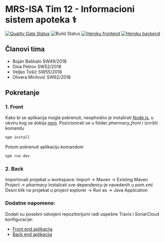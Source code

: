 # MRS-ISA Tim 12 - Informacioni sistem apoteka ⚕

[![Quality Gate Status][quality-gate-badge]][sonar-url]
![Build Status](https://travis-ci.com/BoJaN77799/mrs-isa-back.svg?branch=master)
[![Heroku frontend][frontend-badge]][frontend-url]
[![Heroku backend][backend-badge]][backend-url]


## Članovi tima
- Bojan Baškalo SW49/2018
- Dina Petrov SW52/2018
- Veljko Tošić SW55/2018
- Olivera Mirilović SW62/2018


## Pokretanje
### 1. Front 
 Kako bi se aplikacija mogla pokrenuti, neophodno je instalirati [Node.js](https://nodejs.org/en/), u okviru kog se dobija [npm](https://www.npmjs.com/).
 Pozicionirati se u folder _pharmacy_front_ i izvršiti komandu
```sh
npm install
```
Potom pokrenuti aplikaciju komandom
```sh
npm run dev
```


### 2. Back
Importovati projekat u workspace: Import -> Maven -> Existing Maven Project -> _pharmacy_
Instalirati sve dependency-je navedenih u pom.xml
Desni klik na projekat u project explorer -> Run as -> Java Application 


### Dodatne napomene:
Dodati su posebni odvojeni repozitorijumi radi uspešne Travis i SonarCloud konfiguracije:
- [Front end aplikacija](https://github.com/PetrovDina/mrs-isa-front)
- [Back end aplikacija](https://github.com/BoJaN77799/mrs-isa-back)



[quality-gate-badge]: https://sonarcloud.io/api/project_badges/measure?project=22434905a961c51b1d244289381f364488e90bcf&metric=alert_status
[sonar-url]: https://sonarcloud.io/dashboard?id=6aa1534bfc9e2e5495b99bfc6f7cbf1cec89d4ed
[backend-badge]: https://img.shields.io/badge/Heroku-backend-purple?logo=heroku
[backend-url]: https://mrs-isa-back.herokuapp.com/
[frontend-badge]: https://img.shields.io/badge/Heroku-frontend-purple?logo=heroku
[frontend-url]: https://mrs-isa-front-v2.herokuapp.com/
